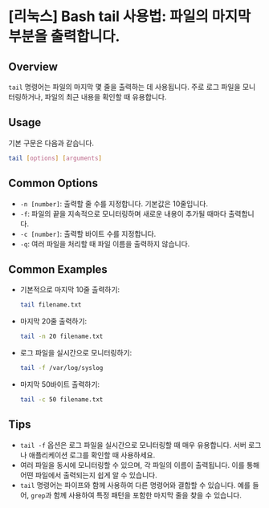 # [리눅스] Bash tail 사용법: 파일의 마지막 부분을 출력합니다.

## Overview
`tail` 명령어는 파일의 마지막 몇 줄을 출력하는 데 사용됩니다. 주로 로그 파일을 모니터링하거나, 파일의 최근 내용을 확인할 때 유용합니다.

## Usage
기본 구문은 다음과 같습니다.
```bash
tail [options] [arguments]
```

## Common Options
- `-n [number]`: 출력할 줄 수를 지정합니다. 기본값은 10줄입니다.
- `-f`: 파일의 끝을 지속적으로 모니터링하며 새로운 내용이 추가될 때마다 출력합니다.
- `-c [number]`: 출력할 바이트 수를 지정합니다.
- `-q`: 여러 파일을 처리할 때 파일 이름을 출력하지 않습니다.

## Common Examples
- 기본적으로 마지막 10줄 출력하기:
  ```bash
  tail filename.txt
  ```

- 마지막 20줄 출력하기:
  ```bash
  tail -n 20 filename.txt
  ```

- 로그 파일을 실시간으로 모니터링하기:
  ```bash
  tail -f /var/log/syslog
  ```

- 마지막 50바이트 출력하기:
  ```bash
  tail -c 50 filename.txt
  ```

## Tips
- `tail -f` 옵션은 로그 파일을 실시간으로 모니터링할 때 매우 유용합니다. 서버 로그나 애플리케이션 로그를 확인할 때 사용하세요.
- 여러 파일을 동시에 모니터링할 수 있으며, 각 파일의 이름이 출력됩니다. 이를 통해 어떤 파일에서 출력되는지 쉽게 알 수 있습니다.
- `tail` 명령어는 파이프와 함께 사용하여 다른 명령어와 결합할 수 있습니다. 예를 들어, `grep`과 함께 사용하여 특정 패턴을 포함한 마지막 줄을 찾을 수 있습니다.
